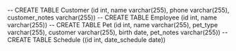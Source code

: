 -- CREATE TABLE Customer (id int, name varchar(255), phone varchar(255), customer_notes varchar(255))
-- CREATE TABLE Employee (id int, name varchar(255))
-- CREATE TABLE Pet (id int, name varchar(255), pet_type varchar(255), customer varchar(255), birth date, pet_notes varchar(255))
-- CREATE TABLE Schedule ((id int, date_schedule date))
